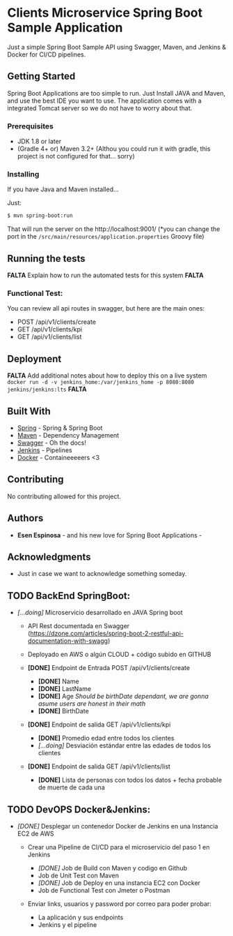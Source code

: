 # Clients Microservice Spring Boot Sample Application

Just a simple Spring Boot Sample API using Swagger, Maven, and Jenkins & Docker for CI/CD pipelines. 

## Getting Started

Spring Boot Applications are too simple to run. Just Install JAVA and Maven, and use the best IDE you want to use. The application comes with a integrated Tomcat server so we do not have to worry about that. 

### Prerequisites

- JDK 1.8 or later
- (Gradle 4+ or) Maven 3.2+ (Althou you could run it with gradle, this project is not configured for that... sorry)

### Installing

If you have Java and Maven installed... 

Just: 

```bash
$ mvn spring-boot:run
```

That will run the server on the http://localhost:9001/ (*you can change the port in the `/src/main/resources/application.properties` Groovy file)

## Running the tests

**FALTA**
Explain how to run the automated tests for this system
**FALTA**

### Functional Test: 

You can review all api routes in swagger, but here are the main ones: 

- POST /api/v1/clients/create 
- GET /api/v1/clients/kpi 
- GET /api/v1/clients/list

## Deployment 

**FALTA**
Add additional notes about how to deploy this on a live system
`docker run -d -v jenkins_home:/var/jenkins_home -p 8080:8080 jenkins/jenkins:lts`
**FALTA**

## Built With

* [Spring](https://spring.io) - Spring & Spring Boot
* [Maven](https://maven.apache.org/) - Dependency Management
* [Swagger](https://swagger.io/) - Oh the docs!
* [Jenkins](https://jenkins.io/) - Pipelines
* [Docker](https://docker.com/) - Containeeeeers <3

## Contributing

No contributing allowed for this project. 

## Authors

* **Esen Espinosa** - and his new love for Spring Boot Applications - 

## Acknowledgments

- Just in case we want to acknowledge something someday. 

## TODO BackEnd SpringBoot: 

- *[...doing]* Microservicio desarrollado en JAVA Spring boot​ 
    - API Rest documentada en Swagger​ (https://dzone.com/articles/spring-boot-2-restful-api-documentation-with-swagg)
    - Deployado en AWS o algún CLOUD + código subido en GITHUB​
    
    - **[DONE]** Endpoint de Entrada POST /api/v1/clients/create 
        - **[DONE]** Name
        - **[DONE]** LastName
        - **[DONE]** Age   *Should be birthDate dependant, we are gonna asume users are honest in their math*
        - **[DONE]** BirthDate

    - **[DONE]** Endpoint de salida GET /api/v1/clients/kpi 
        - **[DONE]** Promedio edad entre todos los clientes​
        - *[...doing]* Desviación estándar entre las edades de todos los clientes​ 
        
    - **[DONE]** Endpoint de salida GET /api/v1/clients/list
        - **[DONE]** Lista de personas con todos los datos + fecha probable de muerte de cada una​ 


## TODO DevOPS Docker&Jenkins:

- *[DONE]* Desplegar un contenedor Docker de Jenkins en una Instancia EC2 de AWS​
    
    - Crear una Pipeline de CI/CD para el microservicio del paso 1 en Jenkins​
        - *[DONE]* Job de Build con Maven y codigo en Github​
        - Job de Unit Test con Maven​
        - *[DONE]* Job de Deploy en una instancia EC2 con Docker​
        - Job de Functional Test con Jmeter o Postman​

    - Enviar links, usuarios y password por correo para poder probar:​
        - La aplicación y sus endpoints​
        - Jenkins y el pipeline

